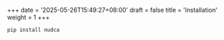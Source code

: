 +++
date = '2025-05-26T15:49:27+08:00'
draft = false
title = 'Installation'
weight = 1
+++

```shell {title="bash"}
pip install nudca
```